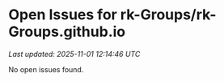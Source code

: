 # Open Issues for rk-Groups/rk-Groups.github.io

*Last updated: 2025-11-01 12:14:46 UTC*

No open issues found.

